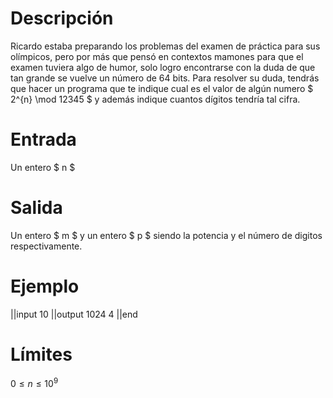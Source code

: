 # Descripción

Ricardo estaba preparando los problemas del examen de práctica para sus olímpicos, pero por más que pensó en contextos mamones para que el examen tuviera algo de humor, solo logro encontrarse con la duda de que tan grande se vuelve un número de 64 bits.
Para resolver su duda, tendrás que hacer un programa que te indique cual es el valor de algún numero $ 2^{n} \mod 12345 $ y además indique cuantos dígitos tendría tal cifra.


# Entrada

Un entero $ n $

# Salida

Un entero $ m $ y un entero $ p $ siendo la potencia y el número de digitos respectivamente.

# Ejemplo

||input
10
||output
1024 4
||end

# Límites

$0\leq n \leq 10^{9}$